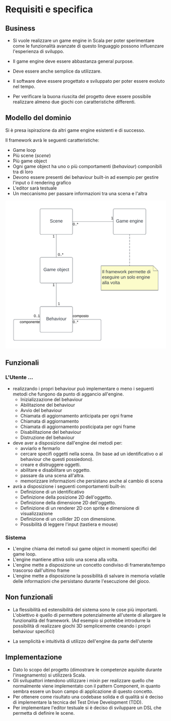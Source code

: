 # Requisiti e specifica

## Business
- Si vuole realizzare un game engine in Scala per poter sperimentare come le funzionalità avanzate di questo linguaggio possono influenzare l'esperienza di sviluppo.

- Il game engine deve essere abbastanza general purpose.
- Deve essere anche semplice da utilizzare.
- Il software deve essere progettato e sviluppato per poter essere evoluto nel tempo.
- Per verificare la buona riuscita del progetto deve essere possibile realizzare almeno due giochi con caratteristiche differenti.

## Modello del dominio
Si è presa ispirazione da altri game engine esistenti e di successo.

Il framework avrà le seguenti caratteristiche:
- Game loop
- Più scene (*scene*)
- Più game object
- Ogni game object ha uno o più comportamenti (*behaviour*) componibili tra di loro
- Devono essere presenti dei behaviour built-in ad esempio per gestire l'input o il rendering grafico
- L'editor sarà testuale
- Un meccanismo per passare informazioni tra una scena e l'altra

![Diagramma delle classi - modello del dominio](./img/Modello%20del%20dominio.png)

## Funzionali

### L'Utente ...
- realizzando i propri behaviour può implementare o meno i seguenti metodi che fungono da punto di aggancio all'engine.
    - Inizializzazione del behaviour
    - Abilitazione del behaviour
    - Avvio del behaviour
    - Chiamata di aggiornamento anticipata per ogni frame
    - Chiamata di aggiornamento
    - Chiamata di aggiornamento posticipata per ogni frame
    - Disabilitazione del behaviour
    - Distruzione del behaviour
- deve aver a disposizione dall'engine dei metodi per:
    - avviarlo e fermarlo
    - cercare specifi oggetti nella scena. (In base ad un identificativo o al behaviour che questi possiedono).
    - creare e distruggere oggetti.
    - abilitare e disabilitare un oggetto.
    - passare da una scena all'altra.
    - memorizzare informazioni che persistano anche al cambio di scena
- avrà a disposizione i seguenti comportamenti built-in:
    - Definizione di un identificativo
    - Definizione della posizione 2D dell'oggetto.
    - Definizione della dimensione 2D dell'oggetto.
    - Definizione di un renderer 2D con sprite e dimensione di visualizzazione
    - Definizione di un collider 2D con dimensione.
    - Possibilità di leggere l'input (tastiera e mouse)

### Sistema
- L'engine chiama dei metodi sui game object in momenti specifici del game loop.
- L'engine mantiene attiva solo una scena alla volta.
- L'engine mette a disposizione un concetto condiviso di framerate/tempo trascorso dall'ultimo frame
- L'engine mette a disposizione la possibilità di salvare in memoria volatile delle informazioni che persistano durante l'esecuzione del gioco.

## Non funzionali
- La flessibilità ed estensibilità del sistema sono le cose più importanti. L'obiettivo è quello di permettere potenzialmente all'utente di allargare le funzionalità del framework.
(Ad esempio si potrebbe introdurre la possibilità di realizzare giochi 3D semplicemente creando i propri behaviour specifici)

- La semplicità e intuitività di utilizzo dell'engine da parte dell'utente

## Implementazione
- Dato lo scopo del progetto (dimostrare le competenze aquisite durante l'insegnamento) si utilizzerà Scala.
- Gli svilupattori intendono utilizzare i mixin per realizzare quello che normalmente viene implementato con il pattern Component, in quanto sembra essere un buon campo di applicazione di questo concetto.
- Per ottenere come risultato una codebase solida e di qualità si è deciso di implementare la tecnica del Test Drive Development (TDD).
- Per implementare l'editor testuale si è deciso di sviluppare un DSL che permetta di definire le scene.
